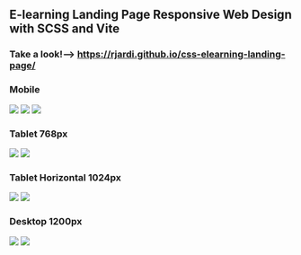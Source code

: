 ## E-learning Landing Page Responsive Web Design with SCSS and Vite

### Take a look!--> https://rjardi.github.io/css-elearning-landing-page/ 

### Mobile

<img src="img/result-snapshot-mobile1.png">
<img src="img/result-snapshot-mobile2.png">
<img src="img/result-snapshot-mobile3.png">

### Tablet 768px

<img src="img/result-snapshot-tablet1.png">
<img src="img/result-snapshot-tablet2.png">

### Tablet Horizontal 1024px

<img src="img/result-snapshot-tableth1.png">
<img src="img/result-snapshot-tableth2.png">

### Desktop 1200px

<img src="img/result-snapshot-desktop1.png">
<img src="img/result-snapshot-desktop2.png">

